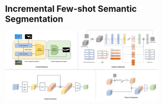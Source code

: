 # Incremental Few-shot Semantic Segmentation

![Overall](https://github.com/UniqueMR/Incremental-Few-shot-Semantic-Segmentation/blob/main/img/overall.png)
